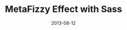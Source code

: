 ---
date: 2013-08-12
external: 
  host: CSS-Tricks
  url: http://css-tricks.com/metafizzy-effect-with-sass/
layout: none
preview: false
published: true
sassmeister: false
summary: false
title: "MetaFizzy Effect with Sass"
---
